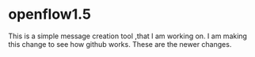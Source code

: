 # openflow1.5
This is a simple message creation tool ,that I am working on.
I am making this change to see how github works.
These are the newer changes.
